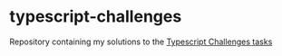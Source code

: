# typescript-challenges

Repository containing my solutions to the [Typescript Challenges tasks](https://github.com/type-challenges/type-challenges)

